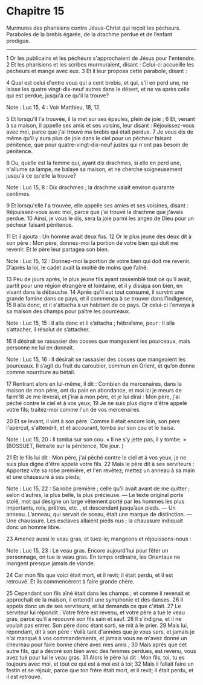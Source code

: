 # Chapitre 15

Murmures des pharisiens contre Jésus-Christ qui reçoit les pécheurs.
Paraboles de la brebis égarée, de la drachme perdue et de l’enfant prodigue.

***

1 Or les publicains et les pécheurs s'approchaient de Jésus pour l'entendre. 2 Et les pharisiens et les scribes murmuraient, disant : Celui-ci accueille les pécheurs et mange avec eux. 3 Et il leur proposa cette parabole, disant :


4 Quel est celui d'entre vous qui a cent brebis, et qui, s'il en perd une, ne laisse les quatre vingt-dix-neuf autres dans le désert, et ne va après celle qui est perdue, jusqu'à ce qu'il la trouve?

<span class="bible-note">Note : </span> Luc 15, 4 : Voir Matthieu, 18, 12.

5 Et lorsqu'il l'a trouvée, il la met sur ses épaules, plein de joie ; 6 Et, venant à sa maison, il appelle ses amis et ses voisins, leur disant : Réjouissez-vous avec moi, parce que j'ai trouvé ma brebis qui était perdue. 7 Je vous dis de même qu'il y aura plus de joie dans le ciel pour un pécheur faisant pénitence, que pour quatre-vingt-dix-neuf justes qui n'ont pas besoin de pénitence.


8 Ou, quelle est la femme qui, ayant dix drachmes, si elle en perd une, n'allume sa lampe, ne balaye sa maison, et ne cherche soigneusement jusqu'à ce qu'elle la trouve?

<span class="bible-note">Note : </span> Luc 15, 8 : Dix drachmes ; la drachme valait environ quarante centimes.

9 Et lorsqu'elle l'a trouvée, elle appelle ses amies et ses voisines, disant : Réjouissez-vous avec moi, parce que j'ai trouvé la drachme que j'avais perdue. 10 Ainsi, je vous le dis, sera la joie parmi les anges de Dieu pour un pécheur faisant pénitence.


11 Et il ajouta : Un homme avait deux fus. 12 Or le plus jeune des deux dit à son père : Mon père, donnez-moi la portion de votre bien qui doit me revenir. Et le père leur partagea son bien.

<span class="bible-note">Note : </span> Luc 15, 12 : Donnez-moi la portion de votre bien qui doit me revenir. D’après la loi, le cadet avait la moitié de moins que l’aîné.

13 Peu de jours après, le plus jeune fils ayant rassemblé tout ce qu'il avait, partit pour une région étrangère et lointaine, et il y dissipa son bien, en vivant dans la débauche. 14 Après qu'il eut tout consumé, il survint une grande famine dans ce pays, et il commença à se trouver dans l'indigence, 15 Il alla donc, et il s'attacha à un habitant de ce pays. Or celui-ci l'envoya à sa maison des champs pour paître les pourceaux.

<span class="bible-note">Note : </span> Luc 15, 15 : Il alla donc et il s’attacha ; hébraïsme, pour : Il alla s’attacher, il résolut de s’attacher.

16 Il désirait se rassasier des cosses que mangeaient les pourceaux, mais personne ne lui en donnait.

<span class="bible-note">Note : </span> Luc 15, 16 : Il désirait se rassasier des cosses que mangeaient les pourceaux. Il s’agit du fruit du caroubier, commun en Orient, et qu’on donne comme nourriture au bétail.

17 Rentrant alors en lui-même, il dit : Combien de mercenaires, dans la maison de mon père, ont du pain en abondance, et moi ici je meurs de faim!18 Je me lèverai, et j'irai à mon père, et je lui dirai : Mon père, j'ai péché contre le ciel et à vos yeux; 19 Je ne suis plus digne d'être appelé votre fils; traitez-moi comme l'un de vos mercenaires.


20 Et se levant, il vint à son père. Comme il était encore loin, son père l'aperçut, s'attendrit, et et accourant, tomba sur son cou et le baisa.

<span class="bible-note">Note : </span> Luc 15, 20 : Il tomba sur son cou. « Il ne s’y jette pas, il y tombe. » (BOSSUET, Retraite sur la pénitence, 10e jour. )

21 Et le fils lui dit : Mon père, j'ai péché contre le ciel et à vos yeux, je ne suis plus digne d'être appelé votre fils. 22 Mais le père dit à ses serviteurs : Apportez vite sa robe première, et l'en revêtez; mettez un anneau à sa main et une chaussure à ses pieds;

<span class="bible-note">Note : </span> Luc 15, 22 : Sa robe première ; celle qu’il avait avant de me quitter ; selon d’autres, la plus belle, la plus précieuse. ― Le texte original porte stolê, mot qui désigne un large vêtement porté par les hommes les plus importants, rois, prêtres, etc. , et descendant jusqu’aux pieds. ― Un anneau. L’anneau, qui servait de sceau, était une marque de distinction. ― Une chaussure. Les esclaves allaient pieds nus ; la chaussure indiquait donc un homme libre.

23 Amenez aussi le veau gras, et tuez-le; mangeons et réjouissons-nous :

<span class="bible-note">Note : </span> Luc 15, 23 : Le veau gras. Encore aujourd’hui pour fêter un personnage, on tue le veau gras. En temps ordinaire, les Orientaux ne mangent presque jamais de viande.

24 Car mon fils que voici était mort, et il revit; il était perdu, et il est retrouvé. Et ils commencèrent à faire grande chère.


25 Cependant son fils aîné était dans les champs ; et comme il revenait et approchait de la maison, il entendit une symphonie et des danses. 26 Il appela donc un de ses serviteurs, et lui demanda ce que c'était. 27 Le serviteur lui répondit : Votre frère est revenu, et votre père a tué le veau gras, parce qu'il a recouvré son fils sain et sauf. 28 Il s'indigna, et il ne voulait pas entrer. Son père donc étant sorti, se mit à le prier. 29 Mais lui, répondant, dit à son père : Voilà tant d'années que je vous sers, et jamais je n'ai manqué à vos commandements, et jamais vous ne m'avez donné un chevreau pour faire bonne chère avec mes amis ; 30 Mais après que cet autre fils, qui a dévoré son bien avec des femmes perdues, est revenu, vous avez tué pour lui le veau gras. 31 Alors le père lui dit : Mon fils, toi, tu es toujours avec moi, et tout ce qui est à moi est à toi; 32 Mais il fallait faire un festin et se réjouir, parce que ton frère était mort, et il revit; il était perdu, et il est retrouvé.

